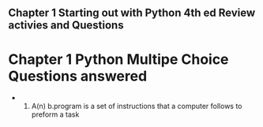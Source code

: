 ## Chapter 1 Starting out with Python 4th ed Review activies and Questions

# Chapter 1 Python Multipe Choice Questions answered
* 1. A(n) b.program is a set of instructions that a computer follows to preform a task
